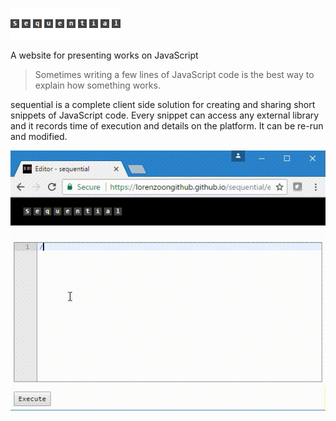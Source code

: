 ![sequential](sequential.png)

A website for presenting works on JavaScript


> Sometimes writing a few lines of JavaScript code is the best way to explain how something works. 

sequential is a complete client side solution for creating and sharing short snippets of JavaScript code.
Every snippet can access any external library and it records time of execution and details on the platform.
It can be re-run and modified.

<img src='sequential.in.action.gif' alt='sequential in action' />